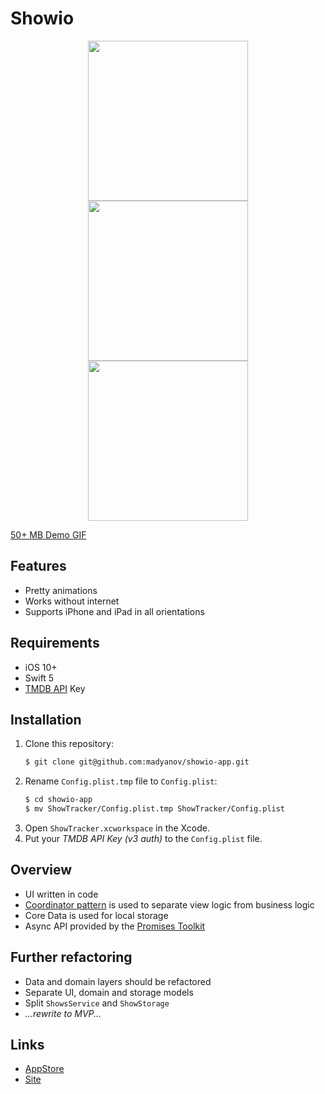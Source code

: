 # Showio

<p align="center">
    <img src="assets/screen-1.png" width="256" />
    <img src="assets/screen-2.png" width="256" />
    <img src="assets/screen-3.png" width="256" />
</p>

[50+ MB Demo GIF](assets/demo.gif)

## Features

- Pretty animations
- Works without internet
- Supports iPhone and iPad in all orientations

## Requirements

- iOS 10+
- Swift 5
- [TMDB API](https://www.themoviedb.org/documentation/api) Key

## Installation

1. Clone this repository:
    ```bash
    $ git clone git@github.com:madyanov/showio-app.git
    ```
2. Rename `Config.plist.tmp` file to `Config.plist`:
    ```bash
    $ cd showio-app
    $ mv ShowTracker/Config.plist.tmp ShowTracker/Config.plist
    ```
3. Open `ShowTracker.xcworkspace` in the Xcode.
4. Put your *TMDB API Key (v3 auth)* to the `Config.plist` file.

## Overview

- UI written in code
- [Coordinator pattern](http://khanlou.com/2015/10/coordinators-redux/) is used to separate view logic from business logic
- Core Data is used for local storage
- Async API provided by the [Promises Toolkit](https://github.com/madyanov/Promises)

## Further refactoring

- Data and domain layers should be refactored
- Separate UI, domain and storage models
- Split `ShowsService` and `ShowStorage`
- *...rewrite to MVP...*

## Links

- [AppStore](https://itunes.apple.com/app/id1445035408)
- [Site](https://madyanov.github.io/showio/)
